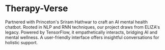 # Therapy-Verse
Partnered with Princeton's Sriram Hathwar to craft an AI mental health chatbot. Rooted in NLP and RNN techniques, our project draws from ELIZA's legacy. Powered by TensorFlow, it empathetically interacts, bridging AI and mental wellness. A user-friendly interface offers insightful conversations for holistic support.
